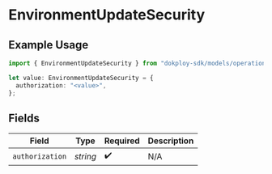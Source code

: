 # EnvironmentUpdateSecurity

## Example Usage

```typescript
import { EnvironmentUpdateSecurity } from "dokploy-sdk/models/operations";

let value: EnvironmentUpdateSecurity = {
  authorization: "<value>",
};
```

## Fields

| Field              | Type               | Required           | Description        |
| ------------------ | ------------------ | ------------------ | ------------------ |
| `authorization`    | *string*           | :heavy_check_mark: | N/A                |